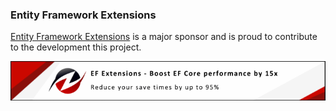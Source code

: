 ### Entity Framework Extensions

[Entity Framework Extensions](https://entityframework-extensions.net/?utm_source=simoncropp&utm_medium=Verify.Moq) is a major sponsor and is proud to contribute to the development this project.

[![Entity Framework Extensions](https://raw.githubusercontent.com/VerifyTests/Verify.Moq/refs/heads/main/docs/zzz.png)](https://entityframework-extensions.net/?utm_source=simoncropp&utm_medium=Verify.Moq)